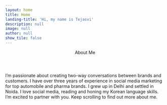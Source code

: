 ```yaml
---
layout: home
title: Home
landing-title: 'Hi, my name is Tejasvi'
description: null
image: null
author: null
show_tile: false
---
```


<header>
  About Me
</header>
<p>
I’m passionate about creating two-way conversations between brands and customers. I have over three years of experience in social media marketing for top automobile and pharma brands. 
I grew up in Delhi and settled in Noida. I love social media, reading and honing my Korean language skills. I’m excited to partner with you. Keep scrolling to find out more about me.
</p>

